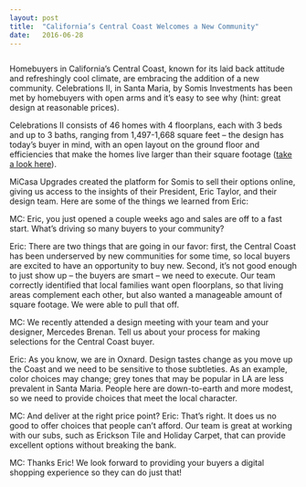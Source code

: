 ```yaml
---
layout: post
title:  "California’s Central Coast Welcomes a New Community"
date:   2016-06-28
---
```

<img src="{{ '/assets/img/celebrations.jpg' | prepend: site.baseurl }}" alt=""> 

<p class="intro"><span class="dropcap">H</span>omebuyers in California’s Central Coast, known for its laid back attitude and refreshingly cool climate, are embracing the addition of a new community.  Celebrations II, in Santa Maria, by Somis Investments has been met by homebuyers with open arms and it’s easy to see why (hint:  great design at reasonable prices).
</p>  

<p>Celebrations II consists of 46 homes with 4 floorplans, each with 3 beds and up to 3 baths, ranging from 1,497-1,668 square feet – the design has today’s buyer in mind, with an open layout on the ground floor and efficiencies that make the homes live larger than their square footage (<a href="http://celebrationsii.com">take a look here</a>).</p>


<p>MiCasa Upgrades created the platform for Somis to sell their options online, giving us access to the insights of their President, Eric Taylor, and their design team.  Here are some of the things we learned from Eric:</p>

<p>
	MC:  Eric, you just opened a couple weeks ago and sales are off to a fast start.  What’s driving so many buyers to your community?
</p>
<p>
Eric:  There are two things that are going in our favor:  first, the Central Coast has been underserved by new communities for some time, so local buyers are excited to have an opportunity to buy new.  Second, it’s not good enough to just show up – the buyers are smart – we need to execute.  Our team correctly identified that local families want open floorplans, so that living areas complement each other, but also wanted a manageable amount of square footage.  We were able to pull that off.
</p>

<p>
MC:  We recently attended a design meeting with your team and your designer, Mercedes Brenan.  Tell us about your process for making selections for the Central Coast buyer.
</p>
<p>
Eric:  As you know, we are in Oxnard.  Design tastes change as you move up the Coast and we need to be sensitive to those subtleties.  As an example, color choices may change; grey tones that may be popular in LA are less prevalent in Santa Maria.  People here are down-to-earth and more modest, so we need to provide choices that meet the local character.
</p>
<p>
MC:  And deliver at the right price point?
Eric:  That’s right.  It does us no good to offer choices that people can’t afford.  Our team is great at working with our subs, such as Erickson Tile and Holiday Carpet, that can provide excellent options without breaking the bank. 
</p>
<p>
MC:  Thanks Eric!  We look forward to providing your buyers a digital shopping experience so they can do just that!
</p>
